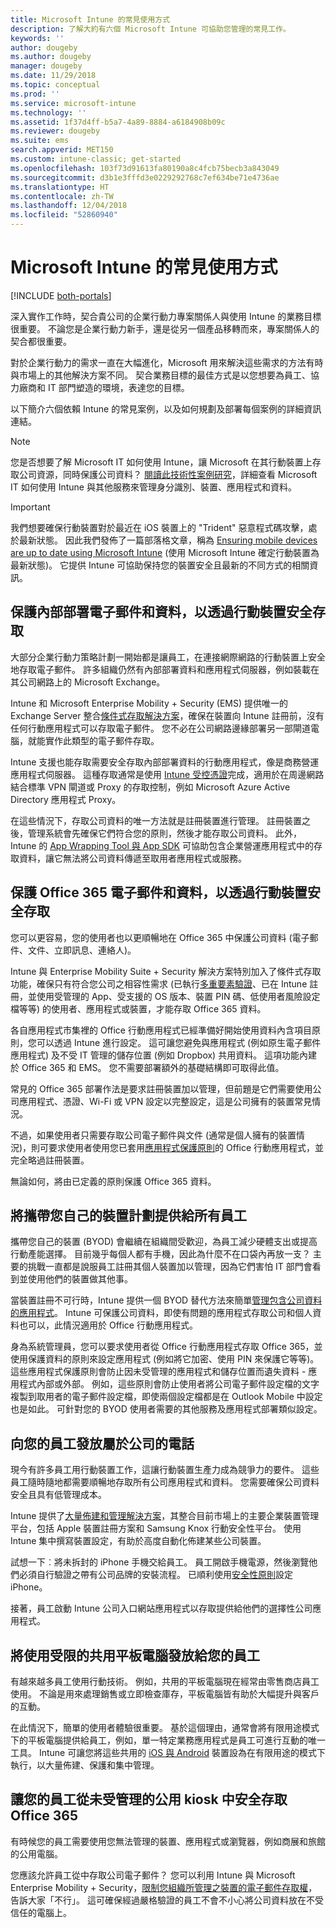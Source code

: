 ```yaml
---
title: Microsoft Intune 的常見使用方式
description: 了解大約有六個 Microsoft Intune 可協助您管理的常見工作。
keywords: ''
author: dougeby
ms.author: dougeby
manager: dougeby
ms.date: 11/29/2018
ms.topic: conceptual
ms.prod: ''
ms.service: microsoft-intune
ms.technology: ''
ms.assetid: 1f37d4ff-b5a7-4a89-8884-a6184908b09c
ms.reviewer: dougeby
ms.suite: ems
search.appverid: MET150
ms.custom: intune-classic; get-started
ms.openlocfilehash: 103f73d91613fa80190a8c4fcb75becb3a843049
ms.sourcegitcommit: d3b1e3fffd3e0229292768c7ef634be71e4736ae
ms.translationtype: HT
ms.contentlocale: zh-TW
ms.lasthandoff: 12/04/2018
ms.locfileid: "52860940"
---
```

# <a name="common-ways-to-use-microsoft-intune"></a>Microsoft Intune 的常見使用方式

[!INCLUDE [both-portals](./includes/note-for-both-portals.md)]

深入實作工作時，契合貴公司的企業行動力專案關係人與使用 Intune 的業務目標很重要。 不論您是企業行動力新手，還是從另一個產品移轉而來，專案關係人的契合都很重要。  

對於企業行動力的需求一直在大幅進化，Microsoft 用來解決這些需求的方法有時與市場上的其他解決方案不同。 契合業務目標的最佳方式是以您想要為員工、協力廠商和 IT 部門塑造的環境，表達您的目標。  

以下簡介六個依賴 Intune 的常見案例，以及如何規劃及部署每個案例的詳細資訊連結。

>[!NOTE]
>您是否想要了解 Microsoft IT 如何使用 Intune，讓 Microsoft 在其行動裝置上存取公司資源，同時保護公司資料？ [閱讀此技術性案例研究](https://www.microsoft.com/itshowcase/Article/Content/588)，詳細查看 Microsoft IT 如何使用 Intune 與其他服務來管理身分識別、裝置、應用程式和資料。  

>[!IMPORTANT]
>我們想要確保行動裝置對於最近在 iOS 裝置上的 "Trident" 惡意程式碼攻擊，處於最新狀態。 因此我們發佈了一篇部落格文章，稱為 [Ensuring mobile devices are up to date using Microsoft Intune](https://blogs.technet.microsoft.com/enterprisemobility/2016/08/26/ensuring-mobile-devices-are-up-to-date-using-microsoft-intune/) (使用 Microsoft Intune 確定行動裝置為最新狀態)。 它提供 Intune 可協助保持您的裝置安全且最新的不同方式的相關資訊。

## <a name="protecting-your-on-premises-email-and-data-so-it-can-be-safely-accessed-by-mobile-devices"></a>保護內部部署電子郵件和資料，以透過行動裝置安全存取
大部分企業行動力策略計劃一開始都是讓員工，在連接網際網路的行動裝置上安全地存取電子郵件。 許多組織仍然有內部部署資料和應用程式伺服器，例如裝載在其公司網路上的 Microsoft Exchange。


Intune 和 Microsoft Enterprise Mobility + Security (EMS) 提供唯一的 Exchange Server 整合[條件式存取解決方案](conditional-access.md)，確保在裝置向 Intune 註冊前，沒有任何行動應用程式可以存取電子郵件。 您不必在公司網路邊緣部署另一部閘道電腦，就能實作此類型的電子郵件存取。

Intune 支援也能存取需要安全存取內部部署資料的行動應用程式，像是商務營運應用程式伺服器。 這種存取通常是使用 [Intune 受控憑證](certificates-configure.md)完成，適用於在周邊網路結合標準 VPN 閘道或 Proxy 的存取控制，例如 Microsoft Azure Active Directory 應用程式 Proxy。 

在這些情況下，存取公司資料的唯一方法就是註冊裝置進行管理。 註冊裝置之後，管理系統會先確保它們符合您的原則，然後才能存取公司資料。 此外，Intune 的 [App Wrapping Tool 與 App SDK](apps-prepare-mobile-application-management.md) 可協助包含企業營運應用程式中的存取資料，讓它無法將公司資料傳遞至取用者應用程式或服務。

<!-- Learn more about how to plan and deploy Intune to help secure on-premises email and data. -->


## <a name="protecting-your-office-365-email-and-data-so-it-can-be-safely-accessed-by-mobile-devices"></a>保護 Office 365 電子郵件和資料，以透過行動裝置安全存取
您可以更容易，您的使用者也以更順暢地在 Office 365 中保護公司資料 (電子郵件、文件、立即訊息、連絡人)。

Intune 與 Enterprise Mobility Suite + Security 解決方案特別加入了條件式存取功能，確保只有符合您公司之相容性需求 (已執行[多重要素驗證](multi-factor-authentication.md)、已在 Intune 註冊，並使用受管理的 App、受支援的 OS 版本、裝置 PIN 碼、低使用者風險設定檔等等) 的使用者、應用程式或裝置，才能存取 Office 365 資料。


各自應用程式市集裡的 Office 行動應用程式已經準備好開始使用資料內含項目原則，您可以透過 Intune 進行設定。 這可讓您避免與應用程式 (例如原生電子郵件應用程式) 及不受 IT 管理的儲存位置 (例如 Dropbox) 共用資料。 這項功能內建於 Office 365 和 EMS。 您不需要部署額外的基礎結構即可取得此值。

常見的 Office 365 部署作法是要求註冊裝置加以管理，但前題是它們需要使用公司應用程式、憑證、Wi-Fi 或 VPN 設定以完整設定，這是公司擁有的裝置常見情況。  


不過，如果使用者只需要存取公司電子郵件與文件 (通常是個人擁有的裝置情況)，則可要求使用者使用您已套用[應用程式保護原則](app-protection-policies.md)的 Office 行動應用程式，並完全略過註冊裝置。  



無論如何，將由已定義的原則保護 Office 365 資料。

<!-- Learn more about how to plan and deploy Intune to help secure Office 365 email and data. -->


## <a name="offer-a-bring-your-own-device-program-to-all-employees"></a>將攜帶您自己的裝置計劃提供給所有員工
攜帶您自己的裝置 (BYOD) 會繼續在組織間受歡迎，為員工減少硬體支出或提高行動產能選擇。 目前幾乎每個人都有手機，因此為什麼不在口袋內再放一支？ 主要的挑戰一直都是說服員工註冊其個人裝置加以管理，因為它們害怕 IT 部門會看到並使用他們的裝置做其他事。  

當裝置註冊不可行時，Intune 提供一個 BYOD 替代方法來簡單[管理包含公司資料的應用程式](app-protection-policies.md)。 Intune 可保護公司資料，即使有問題的應用程式存取公司和個人資料也可以，此情況適用於 Office 行動應用程式。  

身為系統管理員，您可以要求使用者從 Office 行動應用程式存取 Office 365，並使用保護資料的原則來設定應用程式 (例如將它加密、使用 PIN 來保護它等等)。 這些應用程式保護原則會防止因未受管理的應用程式和儲存位置而遺失資料 - 應用程式內部或外部。 例如，這些原則會防止使用者將公司電子郵件設定檔的文字複製到取用者的電子郵件設定檔，即使兩個設定檔都是在 Outlook Mobile 中設定也是如此。 可針對您的 BYOD 使用者需要的其他服務及應用程式部署類似設定。

<!-- Learn more about how to plan and deploy Intune to support BYOD.-->

## <a name="issue-corporate-owned-phones-to-your-employees"></a>向您的員工發放屬於公司的電話
現今有許多員工用行動裝置工作，這讓行動裝置生產力成為競爭力的要件。 這些員工隨時隨地都需要順暢地存取所有公司應用程式和資料。 您需要確保公司資料安全且具有低管理成本。  

Intune 提供了[大量佈建和管理解決方案](device-enrollment.md)，其整合目前市場上的主要企業裝置管理平台，包括 Apple 裝置註冊方案和 Samsung Knox 行動安全性平台。 使用 Intune 集中撰寫裝置設定，有助於高度自動化佈建某些公司裝置。  

試想一下︰將未拆封的 iPhone 手機交給員工。 員工開啟手機電源，然後瀏覽他們必須自行驗證之帶有公司品牌的安裝流程。 已順利使用[安全性原則](device-profiles.md)設定 iPhone。

接著，員工啟動 Intune 公司入口網站應用程式以存取提供給他們的選擇性公司應用程式。

<!-- Learn more about how to plan and deploy Intune to support corporate owned devices. -->

## <a name="issue-limited-use-shared-tablets-to-your-employees"></a>將使用受限的共用平板電腦發放給您的員工
有越來越多員工使用行動技術。 例如，共用的平板電腦現在經常由零售商店員工使用。  不論是用來處理銷售或立即檢查庫存，平板電腦皆有助於大幅提升與客戶的互動。

在此情況下，簡單的使用者體驗很重要。 基於這個理由，通常會將有限用途模式下的平板電腦提供給員工，例如，單一特定業務應用程式是員工可進行互動的唯一工具。 Intune 可讓您將這些共用的 [iOS 與 Android](device-profiles.md) 裝置設為在有限用途的模式下執行，以大量佈建、保護和集中管理。

<!-- Learn more about how to plan and deploy Intune to support shared tablets. -->

## <a name="enable-your-employees-to-securely-access-office-365-from-an-unmanaged-public-kiosk"></a>讓您的員工從未受管理的公用 kiosk 中安全存取 Office 365
有時候您的員工需要使用您無法管理的裝置、應用程式或瀏覽器，例如商展和旅館的公用電腦。

您應該允許員工從中存取公司電子郵件？ 您可以利用 Intune 與 Microsoft Enterprise Mobility + Security，[限制您組織所管理之裝置的電子郵件存取權](conditional-access.md)，告訴大家「不行」。 這可確保經過嚴格驗證的員工不會不小心將公司資料放在不受信任的電腦上。
